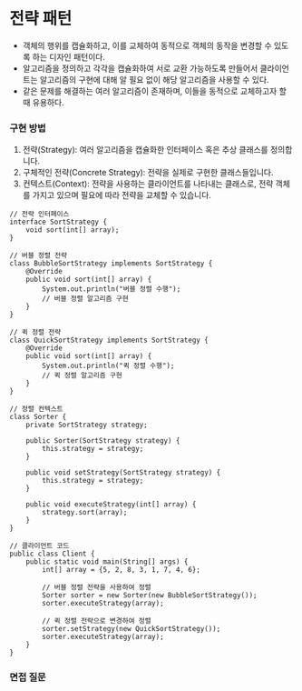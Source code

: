 # 전략 패턴

- 객체의 행위를 캡슐화하고, 이를 교체하여 동적으로 객체의 동작을 변경할 수 있도록 하는 디자인 패턴이다.
- 알고리즘을 정의하고 각각을 캡슐화하여 서로 교환 가능하도록 만들어서 클라이언트는 알고리즘의 구현에 대해 알 필요 없이 해당 알고리즘을 사용할 수 있다.
- 같은 문제를 해결하는 여러 알고리즘이 존재하며, 이들을 동적으로 교체하고자 할 때 유용하다.

### 구현 방법
1. 전략(Strategy): 여러 알고리즘을 캡슐화한 인터페이스 혹은 추상 클래스를 정의합니다.
2. 구체적인 전략(Concrete Strategy): 전략을 실제로 구현한 클래스들입니다.
3. 컨텍스트(Context): 전략을 사용하는 클라이언트를 나타내는 클래스로, 전략 객체를 가지고 있으며 필요에 따라 전략을 교체할 수 있습니다.

```
// 전략 인터페이스
interface SortStrategy {
    void sort(int[] array);
}

// 버블 정렬 전략
class BubbleSortStrategy implements SortStrategy {
    @Override
    public void sort(int[] array) {
        System.out.println("버블 정렬 수행");
        // 버블 정렬 알고리즘 구현
    }
}

// 퀵 정렬 전략
class QuickSortStrategy implements SortStrategy {
    @Override
    public void sort(int[] array) {
        System.out.println("퀵 정렬 수행");
        // 퀵 정렬 알고리즘 구현
    }
}

// 정렬 컨텍스트
class Sorter {
    private SortStrategy strategy;

    public Sorter(SortStrategy strategy) {
        this.strategy = strategy;
    }

    public void setStrategy(SortStrategy strategy) {
        this.strategy = strategy;
    }

    public void executeStrategy(int[] array) {
        strategy.sort(array);
    }
}

// 클라이언트 코드
public class Client {
    public static void main(String[] args) {
        int[] array = {5, 2, 8, 3, 1, 7, 4, 6};

        // 버블 정렬 전략을 사용하여 정렬
        Sorter sorter = new Sorter(new BubbleSortStrategy());
        sorter.executeStrategy(array);

        // 퀵 정렬 전략으로 변경하여 정렬
        sorter.setStrategy(new QuickSortStrategy());
        sorter.executeStrategy(array);
    }
}
```

### 면접 질문
